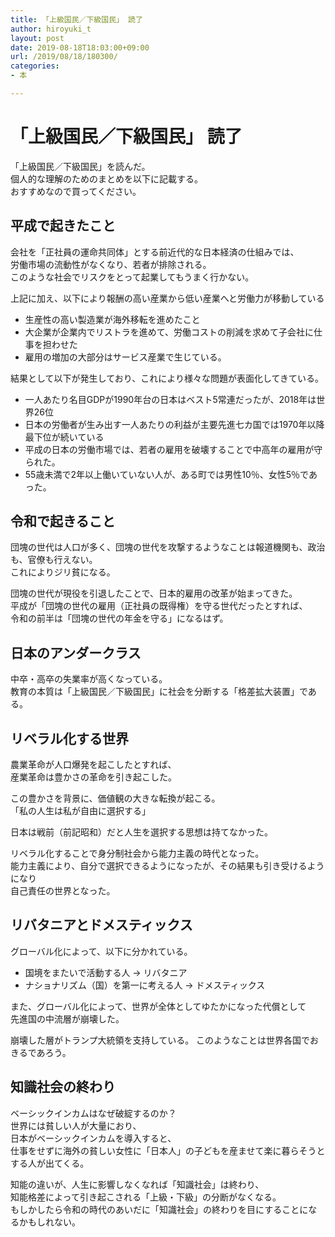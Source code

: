 ```yaml
---
title: 「上級国民／下級国民」 読了
author: hiroyuki_t
layout: post
date: 2019-08-18T18:03:00+09:00
url: /2019/08/18/180300/
categories:
- 本

---
```


# 「上級国民／下級国民」 読了

「上級国民／下級国民」を読んだ。  
個人的な理解のためのまとめを以下に記載する。  
おすすめなので買ってください。

## 平成で起きたこと

会社を「正社員の運命共同体」とする前近代的な日本経済の仕組みでは、  
労働市場の流動性がなくなり、若者が排除される。  
このような社会でリスクをとって起業してもうまく行かない。

上記に加え、以下により報酬の高い産業から低い産業へと労働力が移動している  
- 生産性の高い製造業が海外移転を進めたこと
- 大企業が企業内でリストラを進めて、労働コストの削減を求めて子会社に仕事を担わせた
- 雇用の増加の大部分はサービス産業で生じている。

結果として以下が発生しており、これにより様々な問題が表面化してきている。  
- 一人あたり名目GDPが1990年台の日本はベスト5常連だったが、2018年は世界26位  
- 日本の労働者が生み出す一人あたりの利益が主要先進七カ国では1970年以降最下位が続いている
- 平成の日本の労働市場では、若者の雇用を破壊することで中高年の雇用が守られた。  
- 55歳未満で2年以上働いていない人が、ある町では男性10％、女性5％であった。

## 令和で起きること

団塊の世代は人口が多く、団塊の世代を攻撃するようなことは報道機関も、政治も、官僚も行えない。  
これによりジリ貧になる。  

団塊の世代が現役を引退したことで、日本的雇用の改革が始まってきた。  
平成が「団塊の世代の雇用（正社員の既得権）を守る世代だったとすれば、  
令和の前半は「団塊の世代の年金を守る」になるはず。

## 日本のアンダークラス
中卒・高卒の失業率が高くなっている。  
教育の本質は「上級国民／下級国民」に社会を分断する「格差拡大装置」である。

## リベラル化する世界
農業革命が人口爆発を起こしたとすれば、  
産業革命は豊かさの革命を引き起こした。

この豊かさを背景に、価値観の大きな転換が起こる。  
「私の人生は私が自由に選択する」

日本は戦前（前記昭和）だと人生を選択する思想は持てなかった。

リベラル化することで身分制社会から能力主義の時代となった。  
能力主義により、自分で選択できるようになったが、その結果も引き受けるようになり  
自己責任の世界となった。

## リバタニアとドメスティックス
グローバル化によって、以下に分かれている。  
- 国境をまたいで活動する人 → リバタニア
- ナショナリズム（国）を第一に考える人  → ドメスティックス

また、グローバル化によって、世界が全体としてゆたかになった代償として  
先進国の中流層が崩壊した。

崩壊した層がトランプ大統領を支持している。
このようなことは世界各国でおきるであろう。

## 知識社会の終わり
ベーシックインカムはなぜ破綻するのか？  
世界には貧しい人が大量におり、  
日本がベーシックインカムを導入すると、  
仕事をせずに海外の貧しい女性に「日本人」の子どもを産ませて楽に暮らそうとする人が出てくる。

知能の違いが、人生に影響しなくなれば「知識社会」は終わり、  
知能格差によって引き起こされる「上級・下級」の分断がなくなる。  
もしかしたら令和の時代のあいだに「知識社会」の終わりを目にすることになるかもしれない。
